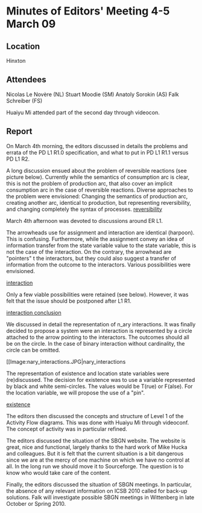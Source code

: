 Minutes of Editors' Meeting 4-5 March 09
========================================

Location
--------

Hinxton

Attendees
---------

Nicolas Le Novère (NL) Stuart Moodie (SM) Anatoly Sorokin (AS) Falk Schreiber (FS)

Huaiyu Mi attended part of the second day through videocon.

Report
------

On March 4th morning, the editors discussed in details the problems and errata of the PD L1 R1.0 specification, and what to put in PD L1 R1.1 versus PD L1 R2.

A long discussion ensued about the problem of reversible reactions (see picture below). Currently while the semantics of consumption arc is clear, this is not the problem of production arc, that also cover an implicit consumption arc in the case of reversible reactions. Diverse approaches to the problem were envisioned: Changing the semantics of production arc, creating another arc, identical to production, but representing reversibility, and changing completely the syntax of processes. [reversibility](/Image:Reversibility.JPG "wikilink")

March 4th afternoon was devoted to discussions around ER L1.

The arrowheads use for assignment and interaction are identical (harpoon). This is confusing. Furthermore, while the assignment convey an idea of information transfer from the state variable value to the state variable, this is not the case of the interaction. On the contrary, the arrowhead are "pointers" t the interactors, but they could also suggest a transfer of information from the outcome to the interactors. Various possibilities were envisioned.

[interaction](/Image:Interaction.JPG "wikilink")

Only a few viable possibilities were retained (see below). However, it was felt that the issue should be postponed after L1 R1.

[interaction conclusion](/Image:Interaction2.JPG "wikilink")

We discussed in detail the representation of n_ary interactions. It was finally decided to propose a system were an interaction is represented by a circle attached to the arrow pointing to the interactors. The outcomes should all be on the circle. In the case of binary interaction without cardinality, the circle can be omitted.

\[\[Image:nary_interactions.JPG|nary_interactions

The representation of existence and location state variables were (re)discussed. The decision for existence was to use a variable represented by black and white semi-circles. The values would be T(rue) or F(alse). For the location variable, we will propose the use of a "pin".

[existence](/Image:Existence.JPG "wikilink")

The editors then discussed the concepts and structure of Level 1 of the Activity Flow diagrams. This was done with Huaiyu Mi through videoconf. The concept of activity was in particular refined.

The editors discussed the situation of the SBGN website. The website is great, nice and functional, largely thanks to the hard work of Mike Hucka and colleagues. But it is felt that the current situation is a bit dangerous since we are at the mercy of one machine on which we have no control at all. In the long run we should move it to Sourceforge. The question is to know who would take care of the content.

Finally, the editors discussed the situation of SBGN meetings. In particular, the absence of any relevant information on ICSB 2010 called for back-up solutions. Falk will investigate possible SBGN meetings in Wittenberg in late October or Spring 2010.